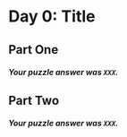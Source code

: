 # Day 0: Title

## Part One


##### Your puzzle answer was `XXX`.


## Part Two


##### Your puzzle answer was `XXX`.

